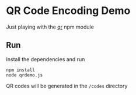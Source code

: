 # QR Code Encoding Demo

Just playing with the [qr](https://npmjs.org/package/qr) npm module

## Run
Install the dependencies and run

```
npm install
node qrdemo.js
```

QR codes will be generated in the `/codes` directory
